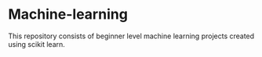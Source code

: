 # Machine-learning
This repository consists of beginner level machine learning projects created using scikit learn. 

			 		
			 
